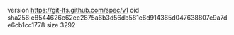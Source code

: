 version https://git-lfs.github.com/spec/v1
oid sha256:e8544626e62ee2875a6b3d56db581e6d914365d047638807e9a7de6cb1cc1778
size 3292
